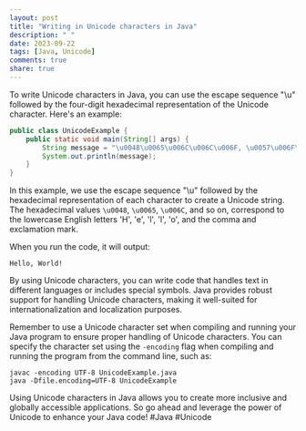 ```yaml
---
layout: post
title: "Writing in Unicode characters in Java"
description: " "
date: 2023-09-22
tags: [Java, Unicode]
comments: true
share: true
---
```


To write Unicode characters in Java, you can use the escape sequence "\u" followed by the four-digit hexadecimal representation of the Unicode character. Here's an example:

```java
public class UnicodeExample {
    public static void main(String[] args) {
        String message = "\u0048\u0065\u006C\u006C\u006F, \u0057\u006F\u0072\u006C\u0064!";
        System.out.println(message);
    }
}
```

In this example, we use the escape sequence "\u" followed by the hexadecimal representation of each character to create a Unicode string. The hexadecimal values `\u0048`, `\u0065`, `\u006C`, and so on, correspond to the lowercase English letters 'H', 'e', 'l', 'l', 'o', and the comma and exclamation mark.

When you run the code, it will output:

```
Hello, World!
```

By using Unicode characters, you can write code that handles text in different languages or includes special symbols. Java provides robust support for handling Unicode characters, making it well-suited for internationalization and localization purposes.

Remember to use a Unicode character set when compiling and running your Java program to ensure proper handling of Unicode characters. You can specify the character set using the `-encoding` flag when compiling and running the program from the command line, such as:

```shell
javac -encoding UTF-8 UnicodeExample.java
java -Dfile.encoding=UTF-8 UnicodeExample
```

Using Unicode characters in Java allows you to create more inclusive and globally accessible applications. So go ahead and leverage the power of Unicode to enhance your Java code! #Java #Unicode